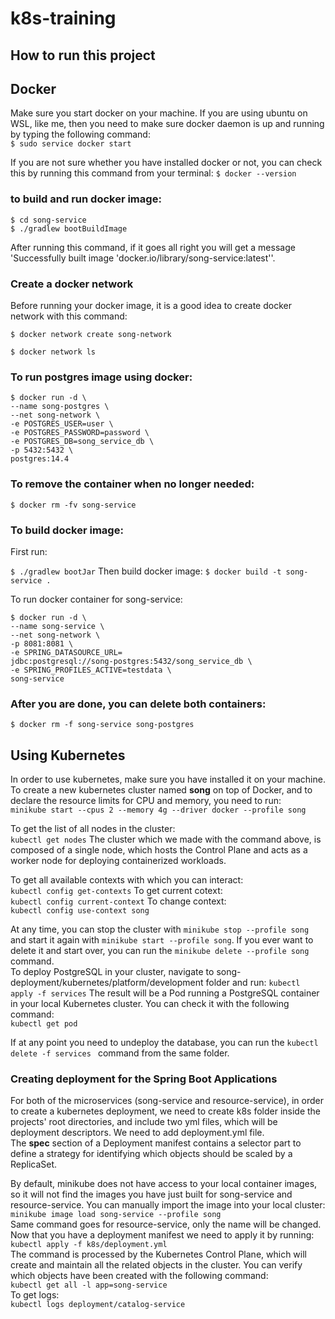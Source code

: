 # k8s-training
## How to run this project

## Docker
Make sure you start docker on your machine.  If you are using
ubuntu on WSL, like me, then you need to make sure docker daemon
is up and running by typing the following command: <br/>
``` $ sudo service docker start ```

If you are not sure whether you have installed docker or not, you
can check this by running this command from your terminal:
``` $ docker --version ```

### to build and run docker image: <br/>
``` $ cd song-service  ``` <br/>
``` $ ./gradlew bootBuildImage ```

After running this command, if it goes all right you will
get a message 'Successfully built image 'docker.io/library/song-service:latest''.


### Create a docker network
Before running your docker image, it is a good idea to create 
docker network with this command:

``` $ docker network create song-network ```

``` $ docker network ls ```

### To run postgres image using docker: <br/>
```
$ docker run -d \
--name song-postgres \
--net song-network \
-e POSTGRES_USER=user \
-e POSTGRES_PASSWORD=password \
-e POSTGRES_DB=song_service_db \
-p 5432:5432 \
postgres:14.4
```

### To remove the container when no longer needed: <br/>
``` $ docker rm -fv song-service ```

### To build docker image: 
First run: <br/>

``` $ ./gradlew bootJar ```
Then build docker image: 
``` $ docker build -t song-service . ```

To run docker container for song-service: <br/>
```
$ docker run -d \
--name song-service \
--net song-network \
-p 8081:8081 \
-e SPRING_DATASOURCE_URL=
jdbc:postgresql://song-postgres:5432/song_service_db \
-e SPRING_PROFILES_ACTIVE=testdata \
song-service
```

### After you are done, you can delete both containers: <br/>
``` $ docker rm -f song-service song-postgres ```

## Using Kubernetes
In order to use kubernetes, make sure you have installed it on your machine.
To create a new kubernetes cluster named <b>song</b> on top of Docker, and to
declare the resource limits for CPU and memory, you need to run: <br/>
``` minikube start --cpus 2 --memory 4g --driver docker --profile song ```

To get the list of all nodes in the cluster: <br/>
``` kubectl get nodes ```
The cluster which we made with the command above, is composed of a single node, which
hosts the Control Plane and acts as a worker node for deploying containerized workloads.

To get all available contexts with which you can interact: <br/>
``` kubectl config get-contexts ```
To get current cotext: <br/>
``` kubectl config current-context ```
To change context: <br/>
``` kubectl config use-context song ```

At any time, you can stop the cluster with ``` minikube stop --profile song  ``` and start it 
again with ``` minikube start --profile song ```. If you ever
want to delete it and start over, you can run the ``` minikube delete --profile song ``` command.
<br/>
To deploy PostgreSQL in your cluster, navigate to song-deployment/kubernetes/platform/development
folder and run:
``` kubectl apply -f services ```
The result will be a Pod running a PostgreSQL container in your local Kubernetes cluster.
You can check it with the following command: <br/>
``` kubectl get pod ``` <br/>

If at any point you need to undeploy the database, you can 
run the ``` kubectl delete -f services  ``` command from the same folder.

### Creating deployment for the Spring Boot Applications
For both of the microservices (song-service and resource-service), in order to create
a kubernetes deployment, we need to create k8s folder inside the projects' root directories,
and include two yml files, which will be deployment descriptors.
We need to add deployment.yml file. <br/>
The <b>spec</b> section of a Deployment manifest contains a selector part to define a strategy for
identifying which objects should be scaled by a ReplicaSet.

By default, minikube does not have access to your local container images, so it will
not find the images you have just built for song-service and resource-service.
You can manually import the image into your local cluster: <br/>
``` minikube image load song-service --profile song ``` <br/>
Same command goes for resource-service, only the name will be changed.
Now that you have a deployment manifest we need to apply it by running: <br/>
``` kubectl apply -f k8s/deployment.yml ``` <br/>
The command is processed by the Kubernetes Control Plane, which will create and maintain all the related objects
in the cluster. You can verify which objects have been created with the following command: <br/>
``` kubectl get all -l app=song-service ``` <br/>
To get logs: <br/>
``` kubectl logs deployment/catalog-service ```

